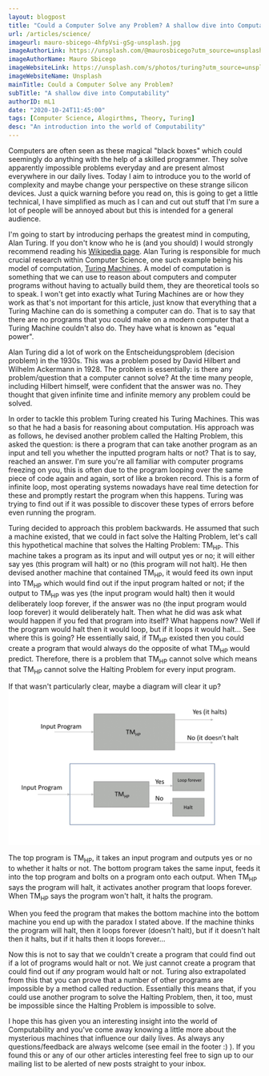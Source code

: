 ```yaml
---
layout: blogpost
title: "Could a Computer Solve any Problem? A shallow dive into Computability"
url: /articles/science/
imageurl: mauro-sbicego-4hfpVsi-gSg-unsplash.jpg
imageAuthorLink: https://unsplash.com/@maurosbicego?utm_source=unsplash&utm_medium=referral&utm_content=creditCopyText
imageAuthorName: Mauro Sbicego
imageWebsiteLink: https://unsplash.com/s/photos/turing?utm_source=unsplash&utm_medium=referral&utm_content=creditCopyText
imageWebsiteName: Unsplash
mainTitle: Could a Computer Solve any Problem?
subTitle: "A shallow dive into Computability"
authorID: mL1
date: "2020-10-24T11:45:00"
tags: [Computer Science, Alogirthms, Theory, Turing]
desc: "An introduction into the world of Computability"
---
```


Computers are often seen as these magical "black boxes" which could seemingly do anything with the help of a skilled programmer. They solve apparently impossible problems everyday and are present almost everywhere in our daily lives. Today I aim to introduce you to the world of complexity and maybe change your perspective on these strange silicon devices. Just a quick warning before you read on, this is going to get a little technical, I have simplified as much as I can and cut out stuff that I'm sure a lot of people will be annoyed about but this is intended for a general audience.

I'm going to start by introducing perhaps the greatest mind in computing, Alan Turing. If you don't know who he is (and you should) I would strongly recommend reading his <a href="https://en.wikipedia.org/wiki/Alan_Turing" target="_blank">Wikipedia page</a>. Alan Turing is responsible for much crucial research within Computer Science, one such example being his model of computation, <a href="https://en.wikipedia.org/wiki/Turing_machine" target="_blank">Turing Machines</a>. A model of computation is something that we can use to reason about computers and computer programs without having to actually build them, they are theoretical tools so to speak. I won't get into exactly what Turing Machines are or how they work as that's not important for this article, just know that everything that a Turing Machine can do is something a computer can do. That is to say that there are no programs that you could make on a modern computer that a Turing Machine couldn't also do. They have what is known as "equal power".

Alan Turing did a lot of work on the Entscheidungsproblem (decision problem) in the 1930s. This was a problem posed by David Hilbert and Wilhelm Ackermann in 1928. The problem is essentially: is there any problem/question that a computer cannot solve? At the time many people, including Hilbert himself, were confident that the answer was no. They thought that given infinite time and infinite memory any problem could be solved.

In order to tackle this problem Turing created his Turing Machines. This was so that he had a basis for reasoning about computation. His approach was as follows, he devised another problem called the Halting Problem, this asked the question: is there a program that can take another program as an input and tell you whether the inputted program halts or not? That is to say, reached an answer. I'm sure you're all familiar with computer programs freezing on you, this is often due to the program looping over the same piece of code again and again, sort of like a broken record. This is a form of infinite loop, most operating systems nowadays have real time detection for these and promptly restart the program when this happens. Turing was trying to find out if it was possible to discover these types of errors before even running the program.

Turing decided to approach this problem backwards. He assumed that such a machine existed, that we could in fact solve the Halting Problem, let's call this hypothetical machine that solves the Halting Problem: TM<sub>HP</sub>. This machine takes a program as its input and will output yes or no; it will either say yes (this program will halt) or no (this program will not halt). He then devised another machine that contained TM<sub>HP</sub>, it would feed its own input into TM<sub>HP</sub> which would find out if the input program halted or not; if the output to TM<sub>HP</sub> was yes (the input program would halt) then it would deliberately loop forever, if the answer was no (the input program would loop forever) it would deliberately halt. Then what he did was ask what would happen if you fed that program into itself? What happens now? Well if the program would halt then it would loop, but if it loops it would halt… See where this is going? He essentially said, if TM<sub>HP</sub> existed then you could create a program that would always do the opposite of what TM<sub>HP</sub> would predict. Therefore, there is a problem that TM<sub>HP</sub> cannot solve which means that TM<sub>HP</sub> cannot solve the Halting Problem for every input program.

If that wasn't particularly clear, maybe a diagram will clear it up?
<br>
<img class="img-fluid" src="/assets/TuringMachines.jpg"/>
<br>

The top program is TM<sub>HP</sub>, it takes an input program and outputs yes or no to whether it halts or not. The bottom program takes the same input, feeds it into the top program and bolts on a program onto each output. When TM<sub>HP</sub> says the program will halt, it activates another program that loops forever. When TM<sub>HP</sub> says the program won't halt, it halts the program.

When you feed the program that makes the bottom machine into the bottom machine you end up with the paradox I stated above. If the machine thinks the program will halt, then it loops forever (doesn't halt), but if it doesn't halt then it halts, but if it halts then it loops forever...

Now this is not to say that we couldn't create a program that could find out if a lot of programs would halt or not. We just cannot create a program that could find out if <i>any</i> program would halt or not. Turing also extrapolated from this that you can prove that a number of other programs are impossible by a method called reduction. Essentially this means that, if you could use another program to solve the Halting Problem, then, it too, must be impossible since the Halting Problem is impossible to solve.

I hope this has given you an interesting insight into the world of Computability and you've come away knowing a little more about the mysterious machines that influence our daily lives. As always any questions/feedback are always welcome (see email in the footer :) ). If you found this or any of our other articles interesting feel free to sign up to our mailing list to be alerted of new posts straight to your inbox.